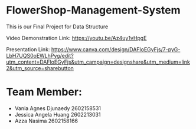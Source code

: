 # FlowerShop-Management-System
This is our Final Project for Data Structure 

Video Demonstration Link: 
https://youtu.be/Az4uy1vHpgE

Presentation Link: 
https://www.canva.com/design/DAFloEGyFjs/7-pyG-LbH7UQS0oEWLhPyg/edit?utm_content=DAFloEGyFjs&utm_campaign=designshare&utm_medium=link2&utm_source=sharebutton

# Team Member: 
- Vania Agnes Djunaedy 2602158531
- Jessica Angela Huang 2602213031
- Azza Nasima          2602158166
